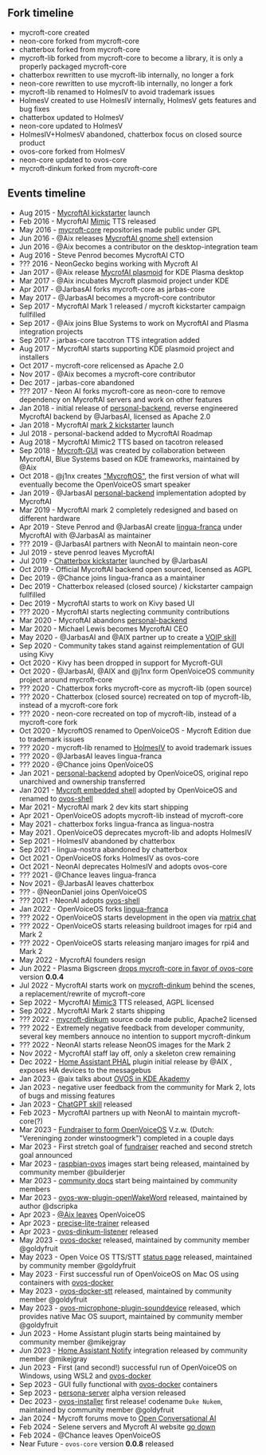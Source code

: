 ## Fork timeline

- mycroft-core created
- neon-core forked from mycroft-core
- chatterbox forked from mycroft-core
- mycroft-lib forked from mycroft-core to become a library, it is only a properly packaged mycroft-core
- chatterbox rewritten to use mycroft-lib internally, no longer a fork
- neon-core rewritten to use mycroft-lib internally, no longer a fork
- mycroft-lib renamed to HolmesIV to avoid trademark issues
- HolmesV created to use HolmesIV internally, HolmesV gets features and bug fixes
- chatterbox updated to HolmesV
- neon-core updated to HolmesV
- HolmesIV+HolmesV abandoned, chatterbox focus on closed source product
- ovos-core forked from HolmesV
- neon-core updated to ovos-core
- mycroft-dinkum forked from mycroft-core

## Events timeline

- Aug 2015 - [MycroftAI kickstarter](https://www.kickstarter.com/projects/aiforeveryone/mycroft-an-open-source-artificial-intelligence-for) launch
- Feb 2016 - MycroftAI [Mimic](https://github.com/MycroftAI/mimic1) TTS released
- May 2016 - [mycroft-core](https://github.com/MycroftAI/mycroft-core) repositories made public under GPL
- Jun 2016 - @Aix releases [MycroftAI gnome shell](https://extensions.gnome.org/extension/1197/mycroft-assistant/) extension
- Jun 2016 - @Aix becomes a contributor on the desktop-integration team
- Aug 2016 - Steve Penrod becomes MycroftAI CTO
- ??? 2016 - NeonGecko begins working with Mycroft AI
- Jan 2017 - @Aix release [MycrofAI plasmoid](https://invent.kde.org/utilities/mycroft-plasmoid) for KDE Plasma desktop
- Mar 2017 - @Aix incubates Mycroft plasmoid project under KDE
- Apr 2017 - @JarbasAI forks mycroft-core as jarbas-core
- May 2017 - @JarbasAI becomes a mycroft-core contributor
- Sep 2017 - MycroftAI Mark 1 released / mycroft kickstarter campaign fullfilled
- Sep 2017 - @Aix joins Blue Systems to work on MycroftAI and Plasma integration projects
- Sep 2017 - jarbas-core tacotron TTS integration added
- Aug 2017 - MycroftAI starts supporting KDE plasmoid project and installers
- Oct 2017 - mycroft-core relicensed as Apache 2.0
- Nov 2017 - @Aix becomes a mycroft-core contributor
- Dec 2017 - jarbas-core abandoned
- ??? 2017 - Neon AI forks mycroft-core as neon-core to remove dependency on MycroftAI servers and work on other features
- Jan 2018 - initial release of [personal-backend](https://github.com/OpenVoiceOS/ovos-personal-backend/tree/a457b03adc771783ec8714dfdabccdacb2482188), reverse engineered MycroftAI backend by @JarbasAI, licensed as Apache 2.0
- Jan 2018 - MycroftAI [mark 2 kickstarter](https://www.kickstarter.com/projects/aiforeveryone/mycroft-mark-ii-the-open-voice-assistant) launch
- Jul 2018 - personal-backend added to MycroftAI Roadmap
- Aug 2018 - MycroftAI Mimic2 TTS based on tacotron released
- Sep 2018 - [Mycroft-GUI](https://github.com/MycroftAI/mycroft-gui) was created by collaboration between MycroftAI, Blue Systems based on KDE frameworks, maintained by @Aix
- Oct 2018 - @j1nx creates ["MycroftOS"](https://community.openconversational.ai/t/openvoiceos-a-bare-minimal-production-type-of-os-based-on-buildroot/4708), the first version of what will eventually become the OpenVoiceOS smart speaker
- Jan 2019 - @JarbasAI [personal-backend](https://github.com/MycroftAI/personal-backend/tree/31ee96a8189d96f8102276bf4b9073811ee9a9b2) implementation adopted by MycroftAI
- Mar 2019 - MycroftAI mark 2 completely redesigned and based on different hardware
- Apr 2019 - Steve Penrod and @JarbasAI create [lingua-franca](https://github.com/MycroftAI/lingua-franca/tree/130c77026e22d9afb1d4d3a383a743483ea007d8) under MycroftAI with @JarbasAI as maintainer
- ??? 2019 - @JarbasAI partners with NeonAI to maintain neon-core
- Jul 2019 - steve penrod leaves MycroftAI
- Jul 2019 - [Chatterbox kickstarter](https://www.kickstarter.com/projects/hellochatterbox/chatterbox-the-smart-speaker-that-kids-build-and-p) launched by @JarbasAI
- Oct 2019 - Official MycroftAI backend open sourced, licensed as AGPL
- Dec 2019 - @Chance joins lingua-franca as a maintainer
- Dec 2019 - Chatterbox released (closed source) / kickstarter campaign fullfilled
- Dec 2019 - MycroftAI starts to work on Kivy based UI
- ??? 2020 - MycroftAI starts neglecting community contributions
- Mar 2020 - MycroftAI abandons [personal-backend](https://github.com/MycroftAI/personal-backend)
- Mar 2020 - Michael Lewis becomes MycroftAI CEO
- May 2020 - @JarbasAI and @AIX partner up to create a [VOIP skill](https://github.com/JarbasSkills/skill-voip)
- Sep 2020 - Community takes stand against reimplementation of GUI using Kivy
- Oct 2020 - Kivy has been dropped in support for Mycroft-GUI
- Oct 2020 - @JarbasAI, @AIX and @j1nx form OpenVoiceOS community project around mycroft-core
- ??? 2020 - Chatterbox forks mycroft-core as mycroft-lib (open source)
- ??? 2020 - Chatterbox (closed source) recreated on top of mycroft-lib, instead of a mycroft-core fork
- ??? 2020 - neon-core recreated on top of mycroft-lib, instead of a mycroft-core fork
- Oct 2020 - MycroftOS renamed to OpenVoiceOS - Mycroft Edition due to trademark issues
- ??? 2020 - mycroft-lib renamed to [HolmesIV](https://github.com/HelloChatterbox/HolmesIV) to avoid trademark issues
- ??? 2020 - @JarbasAI leaves lingua-franca
- ??? 2020 - @Chance joins OpenVoiceOS
- Jan 2021 - [personal-backend](https://github.com/OpenVoiceOS/ovos-personal-backend) adopted by OpenVoiceOS, original repo unarchived and ownership transferred
- Jan 2021 - [Mycroft embedded shell](https://github.com/notmart/mycroft-embedded-shell) adopted by OpenVoiceOS and renamed to [ovos-shell](https://github.com/OpenVoiceOS/ovos-shell)
- Mar 2021 - MycroftAI mark 2 dev kits start shipping
- Apr 2021 - OpenVoiceOS adopts mycroft-lib instead of mycroft-core
- May 2021 - chatterbox forks lingua-franca as lingua-nostra
- May 2021 . OpenVoiceOS deprecates mycroft-lib and adopts HolmesIV
- Sep 2021 - HolmesIV abandoned by chatterbox
- Sep 2021 - lingua-nostra abandoned by chatterbox
- Oct 2021 - OpenVoiceOS forks HolmesIV as ovos-core
- Oct 2021 - NeonAI deprecates HolmesIV and adopts ovos-core
- ??? 2021 - @Chance leaves lingua-franca
- Nov 2021 - @JarbasAI leaves chatterbox
- ??? - @NeonDaniel joins OpenVoiceOS
- ??? 2021 - NeonAI adopts [ovos-shell](https://github.com/OpenVoiceOS/ovos-shell)
- Jan 2022 - OpenVoiceOS forks [lingua-franca](https://github.com/OpenVoiceOS/ovos-lingua-franca)
- ??? 2022 - OpenVoiceOS starts development in the open via [matrix chat](https://matrix.to/#/!XFpdtmgyCoPDxOMPpH:matrix.org?via=matrix.org)
- ??? 2022 - OpenVoiceOS starts releasing buildroot images for rpi4 and Mark 2
- ??? 2022 - OpenVoiceOS starts releasing manjaro images for rpi4 and Mark 2
- May 2022 - MycroftAI founders resign
- Jun 2022 - Plasma Bigscreen [drops mycroft-core in favor of ovos-core](https://gitlab.manjaro.org/packages/kde-unstable/bigscreen/mycroft-bigscreen/-/commit/4fd27e3ea165c2b1d39ee354a9faaa40fad1435d) version **0.0.4**
- Jul 2022 - MycroftAI starts work on [mycroft-dinkum](https://github.com/MycroftAI/mycroft-dinkum) behind the scenes, a replacement/rewrite of mycroft-core
- Sep 2022 - MycroftAI [Mimic3](https://github.com/MycroftAI/mimic3) TTS released, AGPL licensed
- Sep 2022 . MycroftAI Mark 2 starts shipping
- ??? 2022 - [mycroft-dinkum](https://github.com/MycroftAI/mycroft-dinkum) source code made public, Apache2 licensed
- ??? 2022 - Extremely negative feedback from developer community, several key members annouce no intention to support mycroft-dinkum
- ??? 2022 - NeonAI starts release NeonOS images for the Mark 2
- Nov 2022 - MycroftAI staff lay off, only a skeleton crew remaining
- Dec 2022 - [Home Assistant PHAL](https://github.com/OpenVoiceOS/ovos-PHAL-plugin-homeassistant) plugin initial release by @AIX , exposes HA devices to the messagebus
- Jan 2023 - @aix talks about [OVOS in KDE Akademy](https://www.youtube.com/watch?v=hCwdtZu7WqA)
- Jan 2023 - negative user feedback from the community for Mark 2, lots of bugs and missing features
- Jan 2023 - [ChatGPT skill](https://github.com/OpenVoiceOS/skill-ovos-fallback-chatgpt/) released
- Feb 2023 - MycroftAI partners up with NeonAI to maintain mycroft-core(?)
- Mar 2023 - [Fundraiser to form OpenVoiceOS](https://www.gofundme.com/f/openvoiceos) V.z.w. (Dutch: "Vereninging zonder winstoogmerk") completed in a couple days
- Mar 2023 - First stretch goal of [fundraiser](https://www.gofundme.com/f/openvoiceos) reached and second stretch goal announced
- Mar 2023 - [raspbian-ovos](https://github.com/OpenVoiceOS/raspbian-ovos) images start being released, maintained by community member @builderjer
- Mar 2023 - [community docs](https://openvoiceos.github.io/community-docs/) start being maintained by community members
- Mar 2023 - [ovos-ww-plugin-openWakeWord](https://github.com/OpenVoiceOS/ovos-ww-plugin-openWakeWord) released, maintained by author @dscripka
- Apr 2023 - [@Aix leaves](https://community.mycroft.ai/t/aix-signing-off/13583) OpenVoiceOS
- Apr 2023 - [precise-lite-trainer](https://github.com/OpenVoiceOS/precise-lite-trainer) released
- Apr 2023 - [ovos-dinkum-listener](https://github.com/OpenVoiceOS/ovos-dinkum-listener) released
- May 2023 - [ovos-docker](https://github.com/openvoiceos/ovos-docker) released, maintained by community member @goldyfruit
- May 2023 - Open Voice OS TTS/STT [status page](http://openvoiceos.github.io/status/) released, maintained by community member @goldyfruit
- May 2023 - First successful run of OpenVoiceOS on Mac OS using containers with [ovos-docker](https://github.com/openvoiceos/ovos-docker)
- May 2023 - [ovos-docker-stt](https://github.com/openvoiceos/ovos-docker-stt) released, maintained by community member @goldyfruit
- May 2023 - [ovos-microphone-plugin-sounddevice](https://github.com/openvoiceos/ovos-microphone-plugin-sounddevice) released, which provides native Mac OS suuport, maintained by community member @goldyfruit
- Jun 2023 - Home Assistant plugin starts being maintained by community member @mikejgray
- Jun 2023 - [Home Assistant Notify](https://blog.graywind.org/posts/ovos-homeassistant-notify-integration/) integration released by community member @mikejgray
- Jun 2023 - First (and second!) successful run of OpenVoiceOS on Windows, using WSL2 and [ovos-docker](https://github.com/openvoiceos/ovos-docker)
- Sep 2023 - GUI fully functional with [ovos-docker](https://github.com/openvoiceos/ovos-docker) containers
- Sep 2023 - [persona-server](https://github.com/OpenVoiceOS/ovos-persona-server) alpha version released
- Dec 2023 - [ovos-installer](https://github.com/OpenVoiceOS/ovos-installer) first release! codename `Duke Nukem`, maintained by community member @goldyfruit
- Jan 2024 - Mycroft forums move to [Open Conversational AI](https://community.openconversational.ai/)
- Feb 2024 - Selene servers and Mycroft AI website [go down](https://community.openconversational.ai/t/mycroft-servers-down-any-quick-and-dirty-trick/)
- Feb 2024 - @Chance leaves OpenVoiceOS
- Near Future - `ovos-core` version **0.0.8** released
